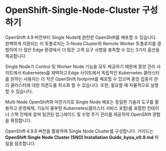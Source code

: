 # OpenShift-Single-Node-Cluster 구성하기

OpenShift 4.9 버전부터 Single Node에 완전한 OpenShift를 배포할 수 있습니다. 완벽하게 지원되는 이 토폴로지는 3-Node Cluster와 Remote Worker 토폴로지를 결합하여 더 많은 Edge 환경에서 더 많은 고객 요구 사항을 충족할 수 있는 3가지 옵션을 제공합니다.

Single Node가 Control 및 Worker Node 기능을 모두 제공하기 때문에 중앙 관리 사이트에서 Kubernetes를 채택하고 Edge 사이트에서 독립적인 Kubernetes 클러스터를 원하는 사용자는 더 작은 OpenShift footprint를 배포할 수 있으며 중앙 집중식 관리 클러스터에 대한 의존도를 최소화 할 수 있습니다. 또한, 필요할 때 자율적으로 실행할 수 있습니다.

Multi Node OpenShift와 마찬가지로 Single Node 배포는 동일한 기술과 도구를 활용하고 운영체제, 기능이 풍부한 Kubernetes(클러스터 서비스 포함)를 포함한 컨테이너 스택 전체에 걸쳐 일관된 업그레이드 및 수명 주기 관리를 제공하여 OpenShift 경험을 확장합니다.

OpenShift 4.9.8 버전을 활용하여 Single Node Cluster를 구성합니다.
가이드는 **OpenShift Single Node Cluster (SNO) Installation Guide_hyou_v0.9.md** 파일을 참조합니다.

